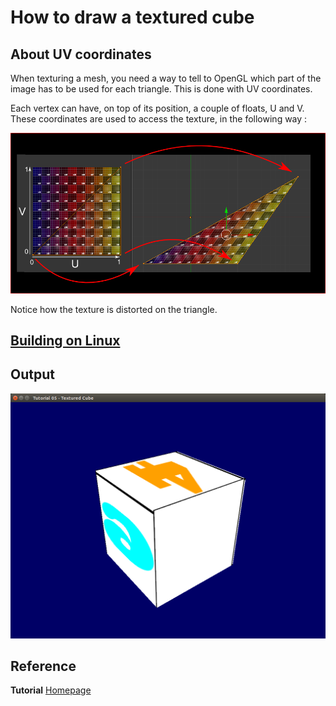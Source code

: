# How to draw a textured cube

## About UV coordinates
When texturing a mesh, you need a way to tell to OpenGL which part of the image has to be used for each triangle. This is done with UV coordinates.

Each vertex can have, on top of its position, a couple of floats, U and V. These coordinates are used to access the texture, in the following way :

![UVintro.png](https://github.com/HugoNip/OpenGLLearning/blob/master/figures/UVintro.png)

Notice how the texture is distorted on the triangle.


## [Building on Linux](https://github.com/HugoNip/OpenGLLearning#building-on-linux)

## Output

![texturedcube.png](https://github.com/HugoNip/OpenGLLearning/blob/master/figures/texturedcube.png)

## Reference
**Tutorial** [Homepage](http://www.opengl-tutorial.org/beginners-tutorials/tutorial-5-a-textured-cube/)    

